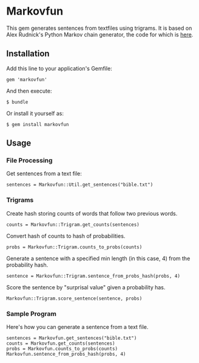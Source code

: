 # Markovfun

This gem generates sentences from textfiles using trigrams.
It is based on Alex Rudnick's Python Markov chain generator,
the code for which is [here](https://github.com/alexrudnick/hackerschool-demos/tree/master/ngrams).

## Installation

Add this line to your application's Gemfile:

    gem 'markovfun'

And then execute:

    $ bundle

Or install it yourself as:

    $ gem install markovfun

## Usage

### File Processing

Get sentences from a text file:

`sentences = Markovfun::Util.get_sentences("bible.txt")`

### Trigrams

Create hash storing counts of words that follow two previous words.

`counts = Markovfun::Trigram.get_counts(sentences)`

Convert hash of counts to hash of probabilities.

`probs = Markovfun::Trigram.counts_to_probs(counts)`

Generate a sentence with a specified min length (in this case, 4) from the probability hash.

`sentence = Markovfun::Trigram.sentence_from_probs_hash(probs, 4)`

Score the sentence by "surprisal value" given a probability has.

`Markovfun::Trigram.score_sentence(sentence, probs)`

### Sample Program

Here's how you can generate a sentence from a text file.

```
sentences = Markovfun.get_sentences("bible.txt")
counts = Markovfun.get_counts(sentences)
probs = Markovfun.counts_to_probs(counts)
Markovfun.sentence_from_probs_hash(probs, 4)
```
